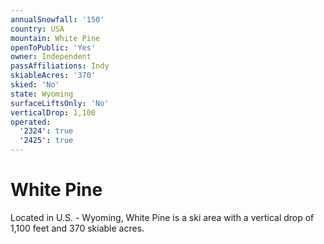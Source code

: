 ```yaml
---
annualSnowfall: '150'
country: USA
mountain: White Pine
openToPublic: 'Yes'
owner: Independent
passAffiliations: Indy
skiableAcres: '370'
skied: 'No'
state: Wyoming
surfaceLiftsOnly: 'No'
verticalDrop: 1,100
operated:
  '2324': true
  '2425': true
---
```



# White Pine

Located in U.S. - Wyoming, White Pine is a ski area with a vertical drop of 1,100 feet and 370 skiable acres.
